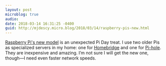 ```yaml
---
layout: post
microblog: true
audio: 
date: 2018-03-14 16:31:25 -0400
guid: http://mjdescy.micro.blog/2018/03/14/raspberry-pis-new.html
---
```

[Raspberry Pi's new model](https://www.raspberrypi.org/blog/raspberry-pi-3-model-bplus-sale-now-35/) is an unexpected Pi Day treat. I use two older Pis as specialized servers in my home: one for [Homebridge](https://github.com/nfarina/homebridge/) and one for [Pi-hole](https://pi-hole.net). They are inexpensive and amazing. I’m not sure I will get the new one, though—I need even faster network speeds.
